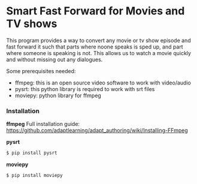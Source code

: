 # Smart Fast Forward for Movies and TV shows

This program provides a way to convert any movie or tv show episode and fast forward it such that parts where noone speaks is sped up, and part where someone is speaking is not.
This allows us to watch a movie quickly and without missing out any dialogues.

Some prerequisites needed:
  - ffmpeg: this is an open source video software to work with video/audio
  - pysrt: this python library is required to work with srt files
  - moviepy: python library for ffmpeg


### Installation

**ffmpeg**
Full installation guide:
https://github.com/adaptlearning/adapt_authoring/wiki/Installing-FFmpeg

**pysrt**
```sh
$ pip install pysrt
```

**moviepy**
```sh
$ pip install moviepy
```

